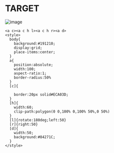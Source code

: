 # TARGET

![image](https://github.com/gaschneider/cssbattle/assets/16023844/f1732dfc-8325-427b-815f-aa8798a89b6a)

```
<a c><a c h l><a c h r><a d>
<style>
  body{
    background:#191210;
    display:grid;
    place-items:center;
  }
  a{
    position:absolute;
    width:100;
    aspect-ratio:1;
    border-radius:50%
  }
  [c]{
    
    border:20px solid#ECA03D;
  }
  [h]{
    width:60;
    clip-path:polygon(0 0,100% 0,100% 50%,0 50%)
  }
  [l]{rotate:180deg;left:50}
  [r]{right:50}
  [d]{
    width:50;
    background:#84271C;
  }
</style>
```
